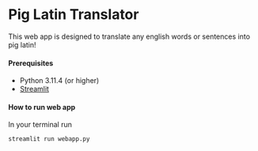 # Pig Latin Translator

This web app is designed to translate any english words or sentences into pig latin!

#### Prerequisites
- Python 3.11.4 (or higher)
- [Streamlit]("https://streamlit.io/")


#### How to run web app
In your terminal run 
```commandline
streamlit run webapp.py
```